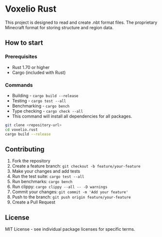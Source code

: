# Voxelio Rust

This project is designed to read and create .nbt format files. The proprietary
Minecraft format for storing structure and region data.

## How to start

### Prerequisites

- Rust 1.70 or higher
- Cargo (included with Rust)

### Commands

- Building - `cargo build --release`
- Testing - `cargo test --all`
- Benchmarking - `cargo bench`
- Type checking - `cargo check --all`
- This command will install all dependencies for all packages.

```bash
git clone <repository-url>
cd voxelio.rust
cargo build --release
```

## Contributing

1. Fork the repository
2. Create a feature branch: `git checkout -b feature/your-feature`
3. Make your changes and add tests
4. Run the test suite: `cargo test --all`
5. Run benchmarks: `cargo bench`
6. Run clippy: `cargo clippy --all -- -D warnings`
7. Commit your changes: `git commit -m 'Add your feature'`
8. Push to the branch: `git push origin feature/your-feature`
9. Create a Pull Request

## License

MIT License - see individual package licenses for specific terms.
